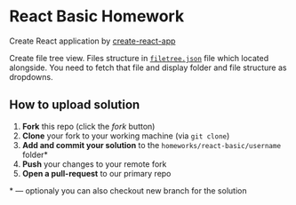 # React Basic Homework

Create React application by [create-react-app](https://github.com/facebookincubator/create-react-app)

Create file tree view. Files structure in [`filetree.json`](https://raw.githubusercontent.com/kottans/chernivtsi-frontend-2017/master/homeworks/react-basic/filetree.js) file which located alongside.
You need to fetch that file and display folder and file structure as dropdowns.

## How to upload solution

1. **Fork** this repo (click the *fork* button)
2. **Clone** your fork to your working machine (via `git clone`)
3. **Add and commit your solution** to the `homeworks/react-basic/username` folder*
4. **Push** your changes to your remote fork
5. **Open a pull-request** to our primary repo 

\* — optionaly you can also checkout new branch for the solution
